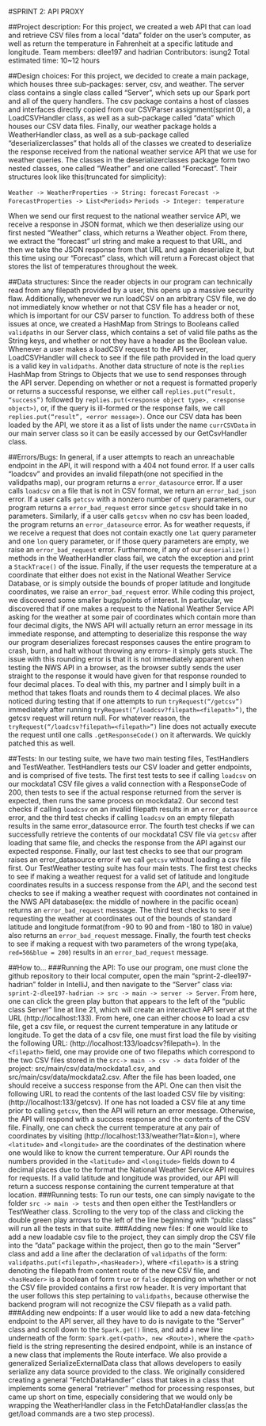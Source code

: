#SPRINT 2: API PROXY

##Project description:
For this project, we created a web API that can load and retrieve CSV files from a local “data” 
folder on the user’s computer, as well as return the temperature in Fahrenheit at a specific 
latitude and longitude.
Team members: dlee197 and hadrian
Contributors: isung2
Total estimated time: 10~12 hours


##Design choices:
For this project, we decided to create a main package, which houses three sub-packages: server, csv, 
and weather. The server class contains a single class called “Server”, which sets up our Spark port 
and all of the query handlers. The csv package contains a host of classes and interfaces directly 
copied from our CSVParser assignment(sprint 0), a LoadCSVHandler class, as well as a sub-package 
called “data” which houses our CSV data files. Finally, our weather package holds a WeatherHandler 
class, as well as a sub-package called “deserializerclasses” that holds all of the classes we 
created to deserialize the response received from the national weather service API that we use for 
weather queries. The classes in the deserializerclasses package form two nested classes, one called 
“Weather” and one called “Forecast”. Their structures look like this(truncated for simplicity):

`Weather -> WeatherProperties -> String: forecast`
`Forecast -> ForecastProperties -> List<Periods>`
`Periods -> Integer: temperature`

When we send our first request to the national weather service API, we receive a response in JSON 
format, which we then deserialize using our first nested “Weather” class, which returns a Weather 
object. From there, we extract the “forecast” url string and make a request to that URL, and then 
we take the JSON response from that URL and again deserialize it, but this time using our “Forecast”
class, which will return a Forecast object that stores the list of temperatures throughout the week.

##Data structures:
Since the reader objects in our program can technically read from any filepath provided by a user, 
this opens up a massive security flaw. Additionally, whenever we run loadCSV on an arbitrary CSV 
file, we do not immediately know whether or not that CSV file has a header or not, which is 
important for our CSV parser to function. To address both of these issues at once, we created a 
HashMap from Strings to Booleans called `validpaths` in our Server class, which contains a set of 
valid file paths as the String keys, and whether or not they have a header as the Boolean value. 
Whenever a user makes a loadCSV request to the API server, LoadCSVHandler will check to see if the 
file path provided in the load query is a valid key in `validpaths`.
Another data structure of note is the `replies` HashMap from Strings to Objects that we use to send 
responses through the API server. Depending on whether or not a request is formatted properly or 
returns a successful response, we either call `replies.put(“result, “success”)` followed by 
`replies.put(<response object type>, <response object>)`, or, if the query is ill-formed or the 
response fails, we call `replies.put(“result”, <error message>)`.
Once our CSV data has been loaded by the API, we store it as a list of lists under the name 
`currCSVData` in our main server class so it can be easily accessed by our GetCsvHandler class.

##Errors/Bugs:
In general, if a user attempts to reach an unreachable endpoint in the API, it will respond with a 
404 not found error. If a user calls “loadcsv” and provides an invalid filepath(one not specified 
in the validpaths map), our program returns a `error_datasource` error. If a user calls `loadcsv` 
on a file that is not in CSV format, we return an `error_bad_json` error. If a user calls `getcsv` 
with a nonzero number of query parameters, our program returns a `error_bad_request` error since 
`getcsv` should take in no parameters. Similarly, if a user calls `getcsv` when no csv has been 
loaded, the program returns an `error_datasource` error. As for weather requests, if we receive a 
request that does not contain exactly one `lat` query parameter and one `lon` query parameter, or if
those query parameters are empty, we raise an `error_bad_request` error. Furthermore, if any of our 
`deserialize()` methods in the WeatherHandler class fail, we catch the exception and print a 
`StackTrace()` of the issue. Finally, if the user requests the temperature at a coordinate that 
either does not exist in the National Weather Service Database, or is simply outside the bounds of 
proper latitude and longitude coordinates, we raise an `error_bad_request` error.
While coding this project, we discovered some smaller bugs/points of interest. In particular, we 
discovered that if one makes a request to the National Weather Service API asking for the weather 
at some pair of coordinates which contain more than four decimal digits, the NWS API will actually 
return an error message in its immediate response, and attempting to deserialize this response the 
way our program deserializes forecast responses causes the entire program to crash, burn, and halt 
without throwing any errors- it simply gets stuck. The issue with this rounding error is that it is
not immediately apparent when testing the NWS API in a browser, as the browser subtly sends the user 
straight to the response it would have given for that response rounded to four decimal places. To 
deal with this, my partner and I simply built in a method that takes floats and rounds them to 4 
decimal places. We also noticed during testing that if one attempts to run `tryRequest(“/getcsv”)` 
immediately after running `tryRequest(“/loadcsv?filepath=<filepath>”)`, the getcsv request will 
return null. For whatever reason, the `tryRequest(“/loadcsv?filepath=<filepath>”)` line does not
actually execute the request until one calls `.getResponseCode()` on it afterwards. We quickly 
patched this as well.

##Tests:
In our testing suite, we have two main testing files, TestHandlers and TestWeather. TestHandlers 
tests our CSV loader and getter endpoints, and is comprised of five tests. The first test tests to 
see if calling `loadcsv` on our mockdata1 CSV file gives a valid connection with a ResponseCode of 
200, then tests to see if the actual response returned from the server is expected, then runs the 
same process on mockdata2. Our second test checks if calling `loadcsv` on an invalid filepath 
results in an `error_datasource` error, and the third test checks if calling `loadcsv` on an empty 
filepath results in the same error_datasource error. The fourth test checks if we can successfully 
retrieve the contents of our mockdata1 CSV file via `getcsv` after loading that same file, and 
checks the response from the API against our expected response. Finally, our last test checks to 
see that our program raises an error_datasource error if we call `getcsv` without loading a csv 
file first.
Our TestWeather testing suite has four main tests. The first test checks to see if making a weather 
request for a valid set of latitude and longitude coordinates results in a success response from the
API, and the second test checks to see if making a weather request with coordinates not contained in
the NWS API database(ex: the middle of nowhere in the pacific ocean) returns an `error_bad_request` 
message. The third test checks to see if requesting the weather at coordinates out of the bounds of 
standard latitude and longitude format(from -90 to 90 and from -180 to 180 in value) also returns an
`error_bad_request` message. Finally, the fourth test checks to see if making a request with two 
parameters of the wrong type(aka, `red=50&blue = 200`) results in an `error_bad_request` message.

##How to…
###Running the API:
To use our program, one must clone the github repository to their local computer, open the main 
“sprint-2-dlee197-hadrian” folder in IntelliJ, and then navigate to the “Server” class via:
`sprint-2-dlee197-hadrian -> src -> main -> server -> Server`.
From here, one can click the green play button that appears to the left of the
“public class Server” line at line 21, which will create an interactive API server at the URL 
(http://localhost:133).
From here, one can either choose to load a csv file, get a csv file, or request the current 
temperature in any latitude or longitude.
To get the data of a csv file, one must first load the file by visiting the following URL:
(http://localhost:133/loadcsv?filepath=<filepath>).
In the `<filepath>` field, one may provide one of two filepaths which correspond to the two CSV 
files stored in the
`src-> main -> csv -> data`
folder of the project:
src/main/csv/data/mockdata1.csv, and
src/main/csv/data/mockdata2.csv.
After the file has been loaded, one should receive a success response from the API. One can then 
visit the following URL to read the contents of the last loaded CSV file by visiting:
(http://localhost:133/getcsv).
If one has not loaded a CSV file at any time prior to calling `getcsv`, then the API will return an 
error message. Otherwise, the API will respond with a success response and the contents of the CSV 
file.
Finally, one can check the current temperature at any pair of coordinates by visiting
(http://localhost:133/weather?lat=<latitude>&lon=<longitude>), where `<latitude>` and `<longitude>` 
are the coordinates of the destination where one would like to know the current temperature. Our API
rounds the numbers provided in the `<latitude>` and `<longitude>` fields down to 4 decimal places 
due to the format the National Weather Service API requires for requests. If a valid latitude and 
longitude was provided, our API will return a success response containing the current temperature at
that location.
###Running tests:
To run our tests, one can simply navigate to the folder
`src -> main -> tests`
and then open either the TestHandlers or TestWeather class. Scrolling to the very top of the class 
and clicking the double green play arrows to the left of the line beginning with “public class” will
run all the tests in that suite.
###Adding new files:
If one would like to add a new loadable csv file to the project, they can simply drop the CSV file 
into the “data” package within the project, then go to the main “Server” class and add a line after 
the declaration of `validpaths` of the form:
`validpaths.put(<filepath>,<hasHeader>)`, where `<filepath>` is a string denoting the filepath from 
content route of the new CSV file, and `<hasHeader>` is a boolean of form `true` or `false` 
depending on whether or not the CSV file provided contains a first row header. It is very important 
that the user follows this step pertaining to `validpaths`, because otherwise the backend program 
will not recognize the CSV filepath as a valid path.
###Adding new endpoints:
If a user would like to add a new data-fetching endpoint to the API server, all they have to do is 
navigate to the “Server” class and scroll down to the `Spark.get()` lines, and add a new line 
underneath of the form:
`Spark.get(<path>, new <Route>)`, where the `<path>` field is the string representing the desired 
endpoint, while <Route> is an instance of a new class that implements the Route interface. We also 
provide a generalized SerializeExternalData class that allows developers to easily serialize any 
data source provided to the class. We originally considered creating a general “FetchDataHandler” 
class that takes in a class that implements some general “retriever” method for processing 
responses, but came up short on time, especially considering that we would only be wrapping the 
WeatherHandler class in the FetchDataHandler class(as the get/load commands are a two step process).
